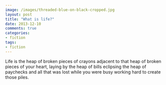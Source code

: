 ```yaml
---
image: /images/threaded-blue-on-black-cropped.jpg
layout: post
title: "What is life?"
date: 2013-12-10
comments: true
categories:
- fiction
tags:
- fiction
---
```

Life is the heap of broken pieces of crayons adjacent to that heap of broken pieces of your heart, laying by the heap of bills eclipsing the heap of paychecks and all that was lost while you were busy working hard to create those piles.
